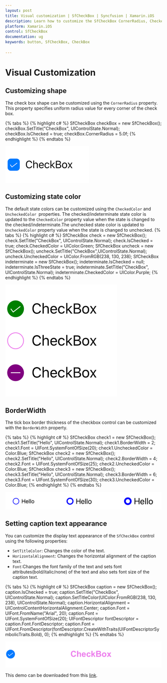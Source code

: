 ```yaml
---
layout: post
title: Visual customization | SfCheckBox | Syncfusion | Xamarin.iOS
description: Learn how to customize the SfCheckBox CornerRadius, CheckedColor, UncheckedColor, BorderWidth, and Text.
platform: Xamarin.iOS
control: SfCheckBox
documentation: ug 
keywords: button, SfCheckBox, CheckBox

---
```


# Visual Customization

## Customizing shape
The check box shape can be customized using the `CornerRadius` property. This property specifies uniform radius value for every corner of the check box.

{% tabs %}
{% highlight c# %}
SfCheckBox checkBox = new SfCheckBox();
checkBox.SetTitle("CheckBox", UIControlState.Normal);
checkBox.IsChecked = true;
checkBox.CornerRadius = 5.0f;
{% endhighlight %}
{% endtabs %}

![Checkbox CornerRadius](Images/Radius.png)

## Customizing state color
The default state colors can be customized using the `CheckedColor` and `UncheckedColor `properties. The checked/indeterminate state color is updated to the `CheckedColor` property value when the state is changed to the checked/indeterminate.The unchecked state color is updated to `UncheckedColor` property value when the state is changed to unchecked. 
{% tabs %}
{% highlight c# %}
SfCheckBox check = new SfCheckBox();
check.SetTitle("CheckBox", UIControlState.Normal);
check.IsChecked = true;
check.CheckedColor = UIColor.Green;
SfCheckBox uncheck = new SfCheckBox();
uncheck.SetTitle("CheckBox",UIControlState.Normal);
uncheck.UncheckedColor = UIColor.FromRGB(238, 130, 238);
SfCheckBox indeterminate = new SfCheckBox();
indeterminate.IsChecked = null;
indeterminate.IsThreeState = true;
indeterminate.SetTitle("CheckBox", UIControlState.Normal);
indeterminate.CheckedColor = UIColor.Purple;
{% endhighlight %}
{% endtabs %}

![CheckedColor and UncheckedColor in Checkbox](Images/StateColor.png)

## BorderWidth
The tick box border thickness of the checkbox control can be customized with the `BorderWidth` property.  

{% tabs %}
{% highlight c# %}
SfCheckBox check1 = new SfCheckBox();
check1.SetTitle("Hello", UIControlState.Normal);
check1.BorderWidth = 2;
check1.Font = UIFont.SystemFontOfSize(20);
check1.UncheckedColor = Color.Blue;
SfCheckBox check2 = new SfCheckBox();
check2.SetTitle("Hello", UIControlState.Normal);
check2.BorderWidth = 4;
check2.Font = UIFont.SystemFontOfSize(25);
check2.UncheckedColor = Color.Blue;
SfCheckBox check3 = new SfCheckBox();
check3.SetTitle("Hello", UIControlState.Normal);
check3.BorderWidth = 6;
check3.Font = UIFont.SystemFontOfSize(30);
check3.UncheckedColor = Color.Blue;
{% endhighlight %}
{% endtabs %}

![Checkbox BorderWidth](Images/BorderWidth.png)

## Setting caption text appearance 
You can customize the display text appearance of the `SfCheckBox` control using the following properties:

* `SetTitleColor`: Changes the color of the text.
* `HorizontalAlignment`: Changes the horizontal alignment of the caption text.
* `Font`:Changes the font family of the text and sets font attributes(bold/italic/none) of the text and also sets font size of the caption text.

{% tabs %}
{% highlight c# %}
SfCheckBox caption = new SfCheckBox();
caption.IsChecked = true;
caption.SetTitle("CheckBox", UIControlState.Normal);
caption.SetTitleColor(UIColor.FromRGB(238, 130, 238), UIControlState.Normal);
caption.HorizontalAlignment = UIControlContentHorizontalAlignment.Center;
caption.Font = UIFont.FromName("Arial", 20);
caption.Font = UIFont.SystemFontOfSize(20);
UIFontDescriptor fontDescriptor = caption.Font.FontDescriptor;
caption.Font = UIFont.FromDescriptor(fontDescriptor.CreateWithTraits(UIFontDescriptorSymbolicTraits.Bold), 0);
{% endhighlight %}
{% endtabs %}

![Checkbox TextAppearance](Images/CaptionAppearance.png)

This demo can be downloaded from this [link](http://files2.syncfusion.com/Xamarin.iOS/Samples/CheckBox_VisualCustomization.zip ).